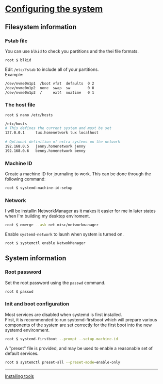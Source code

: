 # [Configuring the system](https://wiki.gentoo.org/wiki/Handbook:AMD64/Installation/System)
## Filesystem information
### Fstab file
You can use `blkid` to check you partitions and the thei file formats.
```bash
root $ blkid
```
Edit `/etc/fstab` to include all of your partitions.  
Example:
```bash
/dev/nvme0n1p1  /boot vfat  defaults  0 2
/dev/nvme0n1p2  none  swap  sw        0 0
/dev/nvme0n1p3  /     ext4  noatime   0 1
```
### The host file
```bash
root $ nano /etc/hosts
```
```bash
/etc/hosts
# This defines the current system and must be set
127.0.0.1     tux.homenetwork tux localhost
  
# Optional definition of extra systems on the network
192.168.0.5   jenny.homenetwork jenny
192.168.0.6   benny.homenetwork benny
```

### Machine ID
Create a machine ID for journaling to work. This can be done through the following command:  
```bash
root $ systemd-machine-id-setup
```
### Network
I will be installin NetworkManager as it makes it easier for me in later states when I'm building my desktop enviroment.
```bash
root $ emerge --ask net-misc/networkmanager
```
Enable `systemd-network` to launh when system is turned on.
```bash
root $ systemctl enable NetwokManager
```

## System information
### Root password
Set the root password using the `passwd` command.
```bash
root $ passwd
```
### Init and boot configuration
Most services are disabled when systemd is first installed.  
First, it is recommended to run systemd-firstboot which will prepare various components of the system are set correctly for the first boot into the new systemd environment.
```bash
root $ systemd-firstboot --prompt --setup-machine-id
```
A "preset" file is provided, and may be used to enable a reasonable set of default services.
```bash
root $ systemctl preset-all --preset-mode=enable-only
```
---
[Installing tools](https://github.com/Veliquu/Personal-linux/blob/main/Gentoo/Systemd/7.%20Installing%20tools.md)
